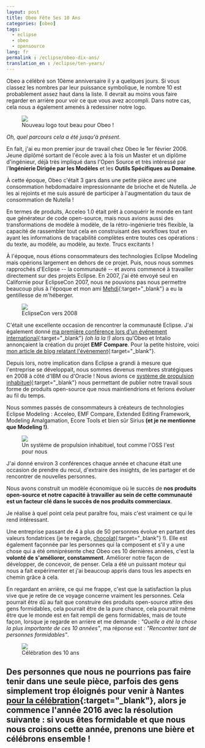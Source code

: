 ```yaml
---
layout: post
title: Obeo Fête Ses 10 Ans
categories: [obeo]
tags:
  - eclipse
  - obeo
  - opensource
lang: fr
permalink : /eclipse/obeo-dix-ans/
translation_en : /eclipse/ten-years/
---
```


Obeo a célébré son 10ème anniversaire il y a quelques jours. Si vous classez les nombres par leur puissance symbolique, le nombre 10 est probablement assez haut dans la liste. Il devrait au moins vous faire regarder en arrière pour voir ce que vous avez accompli. Dans notre cas, cela nous a également amenés à redessiner notre logo.

<figure>
    <a href="https://blog.obeosoft.com/fr/en/post/obeo-10th-birthday"><img src="{{ site.url }}/images/blog/obeo-logo.jpg"></a>    
    <figcaption>Nouveau logo tout beau pour Obeo !</figcaption>
</figure>

*Oh, quel parcours cela a été jusqu'à présent.*

En fait, j'ai eu mon premier jour de travail chez Obeo le 1er février 2006. Jeune diplômé sortant de l'école avec à la fois un Master et un diplôme d'ingénieur, déjà très impliqué dans l'Open Source et très intéressé par l'**Ingénierie Dirigée par les Modèles** et les **Outils Spécifiques au Domaine**.

À cette époque, Obeo c'était 3 gars dans une petite pièce avec une consommation hebdomadaire impressionnante de brioche et de Nutella. Je les ai rejoints et me suis assuré de participer à l'augmentation du taux de consommation de Nutella !

En termes de produits, Acceleo 1.0 était prêt à conquérir le monde en tant que générateur de code open-source, mais nous avions aussi des transformations de modèle à modèle, de la rétro-ingénierie très flexible, la capacité de rassembler tout cela en construisant des workflows tout en ayant les informations de traçabilité complètes entre toutes ces opérations : du texte, au modèle, au modèle, au texte. Trucs excitants !

À l'époque, nous étions consommateurs des technologies Eclipse Modeling mais opérions largement en dehors de ce projet. Puis, nous nous sommes rapprochés d'Eclipse -- la communauté -- et avons commencé à travailler directement sur des projets Eclipse.
En 2007, j'ai été envoyé seul en Californie pour EclipseCon 2007, nous ne pouvions pas nous permettre beaucoup plus à l'époque et mon ami [Mehdi](https://twitter.com/mehdiaitoufkir){:target="_blank"} a eu la gentillesse de m'héberger.

<figure>
    <a href="{{ site.url }}/images/blog/eclipsecon_santa_clara.jpg"><img src="{{ site.url }}/images/blog/eclipsecon_santa_clara.jpg"></a>    
    <figcaption>EclipseCon vers 2008</figcaption>
</figure>

C'était une excellente occasion de rencontrer la communauté Eclipse. J'ai également donné [ma première conférence lors d'un événement international](https://www.eclipsecon.org/2007/indexb8e1.html?page=sub/&id=3593){:target="_blank"} *(oh la la !)* alors qu'Obeo et Intalio annonçaient la création du projet **EMF Compare**.
Pour la petite histoire, voici [mon article de blog relatant l'événement](https://cedric.brun.io/joining-community/){:target="_blank"}.

Depuis lors, notre implication dans Eclipse a grandi à mesure que l'entreprise se développait, nous sommes devenus membres stratégiques en 2008 à côté d'IBM ou d'Oracle ! Nous avions ce [système de propulsion inhabituel](https://cedric.brun.io/unusual-propulsion-system/){:target="_blank"} nous permettant de publier notre travail sous forme de produits open-source que nous maintiendrions et ferions évoluer au fil du temps.

Nous sommes passés de consommateurs à créateurs de technologies Eclipse Modeling : Acceleo, EMF Compare, Extended Editing Framework, Modeling Amalgamation, Ecore Tools et bien sûr Sirius **(et je ne mentionne que Modeling !)**.

<figure>
    <a href="{{ site.url }}/images/blog/propulsion.jpg"><img src="{{ site.url }}/images/blog/propulsion.jpg"></a>     
    <figcaption>Un système de propulsion inhabituel, tout comme l'OSS l'est pour nous</figcaption>
</figure>

J'ai donné environ 3 conférences chaque année et chacune était une occasion de prendre du recul, d'extraire des insights, de les partager et de rencontrer de nouvelles personnes.

Nous avons construit un modèle économique où le succès de **nos produits open-source et notre capacité à travailler au sein de cette communauté est un facteur clé dans le succès de nos produits commerciaux**.

Je réalise à quel point cela peut paraître fou, mais c'est vraiment ce qui le rend intéressant.

Une entreprise passant de 4 à plus de 50 personnes évolue en partant des valeurs fondatrices (je te regarde, [chocolat](https://cedric.brun.io/chocolate-commit/){:target="_blank"} !). Elle est également façonnée par les personnes qui la composent et s'il y a une chose qui a été omniprésente chez Obeo ces 10 dernières années, c'est la **volonté de s'améliorer, constamment**. Améliorer notre façon de développer, de concevoir, de penser. Cela a été un puissant moteur qui nous a fait expérimenter et j'ai beaucoup appris dans tous les aspects en chemin grâce à cela.

En regardant en arrière, ce qui me frappe, c'est que la satisfaction la plus vive que je retire de ce voyage concerne vraiment les personnes. Cela pourrait être dû au fait que construire des produits open-source attire des gens formidables, cela pourrait être de la pure chance, cela pourrait même être que le monde est en fait rempli de gens formidables, mais de toute façon, lorsque je regarde en arrière et me demande : *"Quelle a été la chose la plus importante de ces 10 années"*, ma réponse est : *"Rencontrer tant de personnes formidables"*.

<figure>
    <a href="{{ site.url }}/images/blog/10years.jpg"><img src="{{ site.url }}/images/blog/10years.jpg"></a>    
    <figcaption>Célébration des 10 ans</figcaption>
</figure>

Des personnes que nous ne pourrions pas faire tenir dans une seule pièce, parfois des gens simplement trop éloignés pour venir à Nantes [pour la célébration](https://www.flickr.com/photos/136734847@N08/sets/72157663119532269){:target="_blank"}, alors je commence l'année 2016 avec la résolution suivante : **si vous êtes formidable et que nous nous croisons cette année, prenons une bière et célébrons ensemble !**
---

